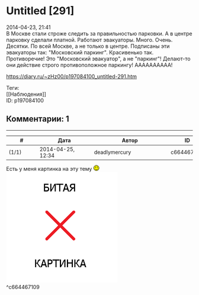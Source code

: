 Untitled [291]
==============

  
2014-04-23, 21:41  
 В Москве стали строже следить за правильностью парковки. А в центре парковку сделали платной. Работают эвакуаторы. Много. Очень. Десятки. По всей Москве, а не только в центре. Подписаны эти эвакуаторы так: "Московский паркинг". Красивенько так. Противоречие! Это "Московский эвакуатор", а не "паркинг"! Делают-то они действие строго противоположное паркингу! АААААААААА!   
  
<https://diary.ru/~zHz00/p197084100_untitled-291.htm>  
  
Теги:  
[[Наблюдения]]  
ID: p197084100  


Комментарии: 1
--------------

  


---



|         #         |              Дата              |                     Автор                     |           ID           |
| --- | --- | --- | --- |
| (1/1) | 2014-04-25, 12:34 | deadlymercury | c664467109 |

  
 Есть у меня картинка на эту тему ![:)](pics/3.gif)   
 ![](pics/c930f85d2e03.jpg)   
 ^c664467109